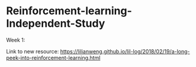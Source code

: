 # Reinforcement-learning-Independent-Study

Week 1:

Link to new resource:
https://lilianweng.github.io/lil-log/2018/02/19/a-long-peek-into-reinforcement-learning.html
